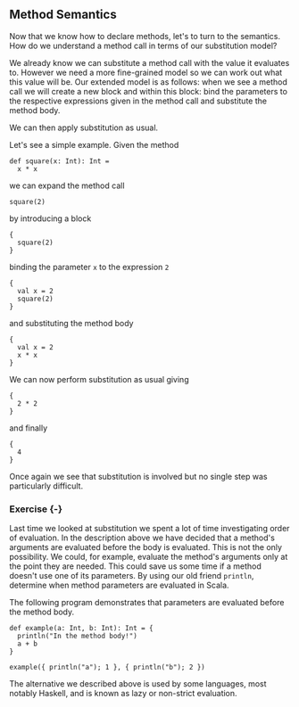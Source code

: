 ## Method Semantics

Now that we know how to declare methods, let's to turn to the semantics.
How do we understand a method call in terms of our substitution model?

We already know we can substitute a method call with the value it evaluates to.
However we need a more fine-grained model so we can work out what this value will be.
Our extended model is as follows: when we see a method call we will create a new block and within this block:
bind the parameters to the respective expressions given in the method call and substitute the method body.

We can then apply substitution as usual.

Let's see a simple example.
Given the method

```tut:silent:book
def square(x: Int): Int =
  x * x
```

we can expand the method call

```tut:silent:book
square(2)
```

by introducing a block

```tut:silent:book
{
  square(2)
}
```

binding the parameter `x` to the expression `2`

```tut:silent:book
{
  val x = 2
  square(2)
}
```

and substituting the method body

```tut:silent:book
{
  val x = 2
  x * x
}
```

We can now perform substitution as usual giving

```tut:silent:book
{
  2 * 2
}
```

and finally

```tut:silent:book
{
  4
}
```

Once again we see that substitution is involved but no single step was particularly difficult.


### Exercise {-}

Last time we looked at substitution we spent a lot of time investigating order of evaluation.
In the description above we have decided that a method's arguments are evaluated before the body is evaluated.
This is not the only possibility.
We could, for example, evaluate the method's arguments only at the point they are needed.
This could save us some time if a method doesn't use one of its parameters.
By using our old friend `println`, determine when method parameters are evaluated in Scala.

<div class="solution">
The following program demonstrates that parameters are evaluated before the method body.

```tut:book
def example(a: Int, b: Int): Int = {
  println("In the method body!")
  a + b
}

example({ println("a"); 1 }, { println("b"); 2 })
```

The alternative we described above is used by some languages, most notably Haskell, and is known as lazy or non-strict evaluation.
</div>
